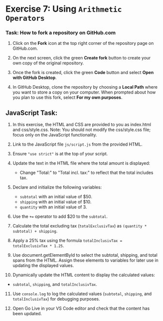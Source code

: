# Exercise 7: Using `Arithmetic Operators`

### Task: How to fork a repository on GitHub.com

1. Click on the **Fork** icon at the top right corner of the repository page on GitHub.com.

2. On the next screen, click the green **Create fork** button to create your own copy of the original repository.

3. Once the fork is created, click the green **Code** button and select **Open with GitHub Desktop**.

4. In GitHub Desktop, clone the repository by choosing a **Local Path** where you want to store a copy on your computer. When prompted about how you plan to use this fork, select **For my own purposes**.

## JavaScript Task:

1. In this exercise, the HTML and CSS are provided to you as index.html and css/style.css.
   Note: You should not modify the css/style.css file; focus only on the JavaScript functionality.

2. Link to the JavaScript file `js/script.js` from the provided HTML.

3. Ensure `"use strict"` is at the top of your script.

4. Update the text in the HTML file where the total amount is displayed:

   - Change "Total:" to "Total incl. tax:" to reflect that the total includes tax.

5. Declare and initialize the following variables:
   - `subtotal` with an initial value of $50.
   - `shipping` with an initial value of $10.
   - `quantity` with an initial value of 3.
   
6. Use the `+=` operator to add $20 to the `subtotal`.

7. Calculate the total excluding tax (`totalExclusivTax`) as `(quantity * subtotal) + shipping`.

8. Apply a 25% tax using the formula `totalInclusivTax = totalExclusivTax * 1.25`.

9. Use document.getElementById to select the subtotal, shipping, and total spans from the HTML. Assign these elements to variables for later use in updating the displayed values.

10. Dynamically update the HTML content to display the calculated values:

- `subtotal`, `shipping`, and `totalInclusivTax`.

11. Use `console.log` to log the calculated values (`subtotal`, `shipping`, and `totalInclusivTax`) for debugging purposes.

12. Open Go Live in your VS Code editor and check that the content has been updated.
